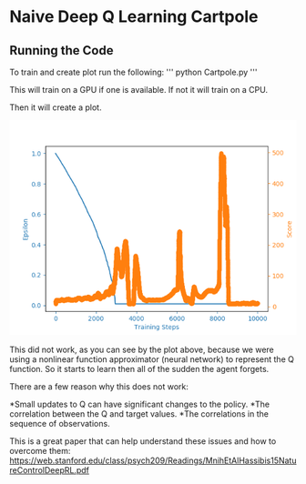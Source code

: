 # Naive Deep Q Learning Cartpole

## Running the Code

To train and create plot run the following:
'''
python Cartpole.py
'''

This will train on a GPU if one is available.  If not it will train on a CPU.

Then it will create a plot.

![alt text](./cartpole_naive_dqn.png)

This did not work, as you can see by the plot above, because we were using a nonlinear function approximator (neural network) to represent the Q function.  So it starts to learn then all of the sudden the agent forgets.

There are a few reason why this does not work:

*Small updates to Q can have significant changes to the policy.
*The correlation between the Q and target values.
*The correlations in the sequence of observations.

This is a great paper that can help understand these issues and how to overcome them: 
https://web.stanford.edu/class/psych209/Readings/MnihEtAlHassibis15NatureControlDeepRL.pdf